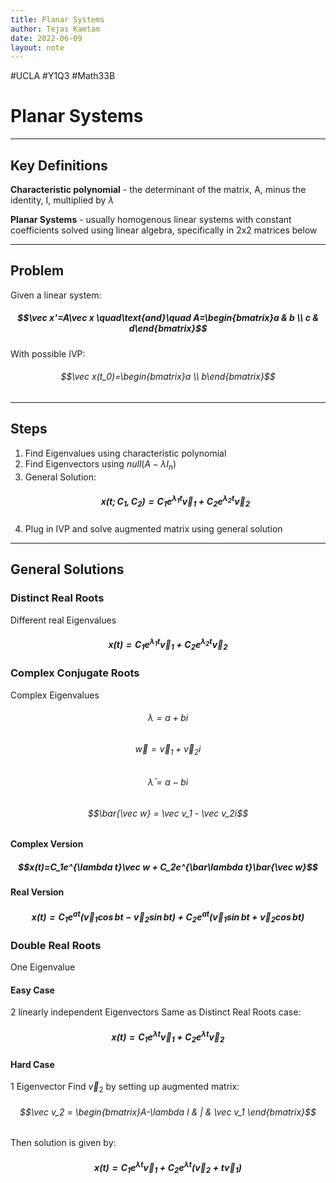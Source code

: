 ```yaml
---
title: Planar Systems
author: Tejas Kamtam
date: 2022-06-09
layout: note
---
```

#UCLA #Y1Q3 #Math33B 
# Planar Systems

---

## Key Definitions
**Characteristic polynomial** - the determinant of the matrix, A, minus the identity, I, multiplied by $\lambda$

**Planar Systems** - usually homogenous linear systems with constant coefficients solved using linear algebra, specifically in 2x2 matrices below

---

## Problem
Given a linear system:
##### $$\vec x'=A\vec x \quad\text{and}\quad A=\begin{bmatrix}a & b \\ c & d\end{bmatrix}$$
With possible IVP:
###### $$\vec x(t_0)=\begin{bmatrix}a \\ b\end{bmatrix}$$

---

## Steps
1. Find Eigenvalues using characteristic polynomial
2. Find Eigenvectors using $null(A-\lambda I_n)$
3. General Solution:
   ##### $$x(t;C_1,C_2)=C_1e^{\lambda_1 t}\vec v_1 + C_2e^{\lambda_2 t}\vec v_2$$
4. Plug in IVP and solve augmented matrix using general solution

---

## General Solutions
### Distinct Real Roots
Different real Eigenvalues
##### $$x(t)=C_1e^{\lambda_1 t}\vec v_1 + C_2e^{\lambda_2 t}\vec v_2$$

### Complex Conjugate Roots
Complex Eigenvalues
###### $$\lambda = a + bi$$
###### $$\vec w = \vec v_1 + \vec v_2i$$
###### $$\bar\lambda = a - bi$$
###### $$\bar{\vec w} = \vec v_1 - \vec v_2i$$

#### Complex Version
##### $$x(t)=C_1e^{\lambda t}\vec w + C_2e^{\bar\lambda t}\bar{\vec w}$$

#### Real Version
##### $$x(t)=C_1e^{at}(\vec v_1\cos bt - \vec v_2\sin bt) + C_2e^{at}(\vec v_1\sin bt + \vec v_2\cos bt)$$

### Double Real Roots
One Eigenvalue
#### Easy Case
2 linearly independent Eigenvectors
Same as Distinct Real Roots case:
##### $$x(t)=C_1e^{\lambda t}\vec v_1 + C_2e^{\lambda t}\vec v_2$$

#### Hard Case
1 Eigenvector
Find $\vec v_2$ by setting up augmented matrix:
###### $$\vec v_2 = \begin{bmatrix}A-\lambda I & | & \vec v_1 \end{bmatrix}$$
Then solution is given by:
##### $$x(t)=C_1e^{\lambda t}\vec v_1 + C_2e^{\lambda t}(\vec v_2 + t\vec v_1)$$
